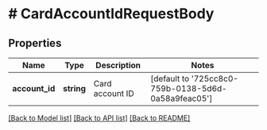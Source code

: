 # # CardAccountIdRequestBody

## Properties

Name | Type | Description | Notes
------------ | ------------- | ------------- | -------------
**account_id** | **string** | Card account ID | [default to '725cc8c0-759b-0138-5d6d-0a58a9feac05']

[[Back to Model list]](../../README.md#models) [[Back to API list]](../../README.md#endpoints) [[Back to README]](../../README.md)
